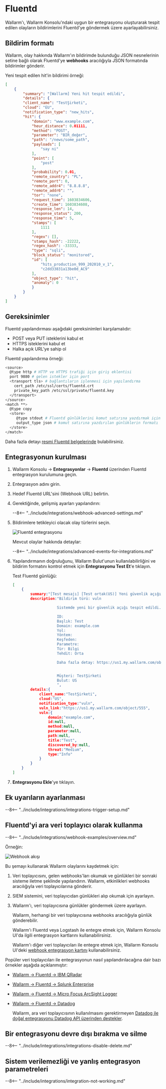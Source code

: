 # Fluentd

Wallarm'ı, Wallarm Konsolu'ndaki uygun bir entegrasyonu oluşturarak tespit edilen olayların bildirimlerini Fluentd'ye göndermek üzere ayarlayabilirsiniz.

## Bildirim formatı

Wallarm, olay hakkında Wallarm'ın bildirimde bulunduğu JSON nesnelerinin setine bağlı olarak Fluentd'ye **webhooks** aracılığıyla JSON formatında bildirimler gönderir.

Yeni tespit edilen hit'in bildirimi örneği:

```json
[
    {
        "summary": "[Wallarm] Yeni hit tespit edildi",
        "details": {
        "client_name": "TestŞirketi",
        "cloud": "EU",
        "notification_type": "new_hits",
        "hit": {
            "domain": "www.example.com",
            "heur_distance": 0.01111,
            "method": "POST",
            "parameter": "BIR_değer",
            "path": "/news/some_path",
            "payloads": [
                "say ni"
            ],
            "point": [
                "post"
            ],
            "probability": 0.01,
            "remote_country": "PL",
            "remote_port": 0,
            "remote_addr4": "8.8.8.8",
            "remote_addr6": "",
            "tor": "none",
            "request_time": 1603834606,
            "create_time": 1603834608,
            "response_len": 14,
            "response_status": 200,
            "response_time": 5,
            "stamps": [
                1111
            ],
            "regex": [],
            "stamps_hash": -22222,
            "regex_hash": -33333,
            "type": "sqli",
            "block_status": "monitored",
            "id": [
                "hits_production_999_202010_v_1",
                "c2dd33831a13be0d_AC9"
            ],
            "object_type": "hit",
            "anomaly": 0
            }
        }
    }
]
```

## Gereksinimler

Fluentd yapılandırması aşağıdaki gereksinimleri karşılamalıdır:

* POST veya PUT isteklerini kabul et
* HTTPS isteklerini kabul et
* Halka açık URL'ye sahip ol

Fluentd yapılandırma örneği:

```bash linenums="1"
<source>
  @type http # HTTP ve HTTPS trafiği için giriş eklentisi
  port 9880 # gelen istekler için port
  <transport tls> # bağlantıların işlenmesi için yapılandırma
    cert_path /etc/ssl/certs/fluentd.crt
    private_key_path /etc/ssl/private/fluentd.key
  </transport>
</source>
<match **>
  @type copy
  <store>
     @type stdout # Fluentd günlüklerini komut satırına yazdırmak için çıktı eklentisi
     output_type json # komut satırına yazdırılan günlüklerin formatı
  </store>
</match>
```

Daha fazla detayı [resmi Fluentd belgelerinde](https://docs.datadoghq.com/integrations/fluentd) bulabilirsiniz.

## Entegrasyonun kurulması

1. Wallarm Konsolu → **Entegrasyonlar** → **Fluentd** üzerinden Fluentd entegrasyon kurulumuna geçin.
1. Entegrasyon adını girin.
1. Hedef Fluentd URL'sini (Webhook URL) belirtin.
1. Gerektiğinde, gelişmiş ayarları yapılandırın:

   --8<-- "../include/integrations/webhook-advanced-settings.md"
1. Bildirimlere tetikleyici olacak olay türlerini seçin.

   ![Fluentd entegrasyonu](../../../images/user-guides/settings/integrations/add-fluentd-integration.png)

   Mevcut olaylar hakkında detaylar:

   --8<-- "../include/integrations/advanced-events-for-integrations.md"

1. Yapılandırmanın doğruluğunu, Wallarm Bulut'unun kullanılabilirliğini ve bildirim formatını kontrol etmek için **Entegrasyonu Test Et**'e tıklayın.

   Test Fluentd günlüğü:

   ```json
   [
       {
           summary:"[Test mesajı] [Test ortak(US)] Yeni güvenlik açığı tespit edildi",
           description:"Bildirim türü: vuln

                       Sistemde yeni bir güvenlik açığı tespit edildi.

                       ID: 
                       Başlık: Test
                       Domain: example.com
                       Yol: 
                       Yöntem: 
                       Keşfeden: 
                       Parametre: 
                       Tür: Bilgi
                       Tehdit: Orta

                       Daha fazla detay: https://us1.my.wallarm.com/object/555


                       Müşteri: TestŞirketi
                       Bulut: US
                       ",
           details:{
               client_name:"TestŞirketi",
               cloud:"US",
               notification_type:"vuln",
               vuln_link:"https://us1.my.wallarm.com/object/555",
               vuln:{
                   domain:"example.com",
                   id:null,
                   method:null,
                   parameter:null,
                   path:null,
                   title:"Test",
                   discovered_by:null,
                   threat:"Medium",
                   type:"Info"
               }
           }
       }
   ]
   ```

1. **Entegrasyonu Ekle**'ye tıklayın.

## Ek uyarıların ayarlanması

--8<-- "../include/integrations/integrations-trigger-setup.md"

## Fluentd'yi ara veri toplayıcı olarak kullanma

--8<-- "../include/integrations/webhook-examples/overview.md"

Örneğin:

![Webhook akışı](../../../images/user-guides/settings/integrations/webhook-examples/fluentd/qradar-scheme.png)

Bu şemayı kullanarak Wallarm olaylarını kaydetmek için:

1. Veri toplayıcısını, gelen webhooks'ları okumak ve günlükleri bir sonraki sisteme iletme şeklinde yapılandırın. Wallarm, etkinlikleri webhooks aracılığıyla veri toplayıcılarına gönderir.
1. SIEM sistemini, veri toplayıcıdan günlükleri alıp okumak için ayarlayın.
1. Wallarm'ı, veri toplayıcısına günlükler göndermek üzere ayarlayın.

   Wallarm, herhangi bir veri toplayıcısına webhooks aracılığıyla günlük gönderebilir.

   Wallarm'ı Fluentd veya Logstash ile entegre etmek için, Wallarm Konsolu UI'da ilgili entegrasyon kartlarını kullanabilirsiniz.

   Wallarm'ı diğer veri toplayıcıları ile entegre etmek için, Wallarm Konsolu UI'deki [webhook entegrasyon kartını](webhook.md) kullanabilirsiniz.

Popüler veri toplayıcıları ile entegrasyonun nasıl yapılandırılacağına dair bazı örnekler aşağıda açıklanmıştır:

* [Wallarm → Fluentd → IBM QRadar](webhook-examples/fluentd-qradar.md)
* [Wallarm → Fluentd → Splunk Enterprise](webhook-examples/fluentd-splunk.md)
* [Wallarm → Fluentd → Micro Focus ArcSight Logger](webhook-examples/fluentd-arcsight-logger.md)
* [Wallarm → Fluentd → Datadog](webhook-examples/fluentd-logstash-datadog.md)

   Wallarm, ara veri toplayıcısının kullanılmasını gerektirmeyen [Datadog ile doğal entegrasyonu Datadog API üzerinden destekler](datadog.md).

## Bir entegrasyonu devre dışı bırakma ve silme

--8<-- "../include/integrations/integrations-disable-delete.md"

## Sistem verilemezliği ve yanlış entegrasyon parametreleri

--8<-- "../include/integrations/integration-not-working.md"